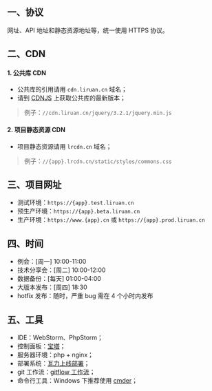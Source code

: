 ## 一、协议
网址、API 地址和静态资源地址等，统一使用 HTTPS 协议。

## 二、CDN
#### 1. 公共库 CDN
- 公共库的引用请用 `cdn.liruan.cn` 域名；
- 请到 [CDNJS](https://cdnjs.com/) 上获取公共库的最新版本；
> 例子：`//cdn.liruan.cn/jquery/3.2.1/jquery.min.js`

#### 2. 项目静态资源 CDN
- 项目静态资源请用 `lrcdn.cn` 域名；
> 例子：`//{app}.lrcdn.cn/static/styles/commons.css`

## 三、项目网址
- 测试环境：`https://{app}.test.liruan.cn`
- 预生产环境：`https://{app}.beta.liruan.cn`
- 生产环境：`https://www.{app}.cn` 或 `https://{app}.prod.liruan.cn`

## 四、时间
- 例会：[周一]  10:00-11:00
- 技术分享会：[周二]  10:00-12:00
- 数据备份：[每天]  01:00-04:00
- 大版本发布：[周四]  18:30
- hotfix 发布：随时，严重 bug 需在 4 个小时内发布

## 五、工具
- IDE：WebStorm、PhpStorm；
- 控制面板：[宝塔](https://www.bt.cn/)；
- 服务器环境：php + nginx；
- 部署系统：[瓦力上线部署](https://walle-web.io/)；
- git 工作流：[gitflow 工作流](https://github.com/zhaotoday/product-workflow)；
- 命令行工具：Windows 下推荐使用 [cmder](http://cmder.net/)；
